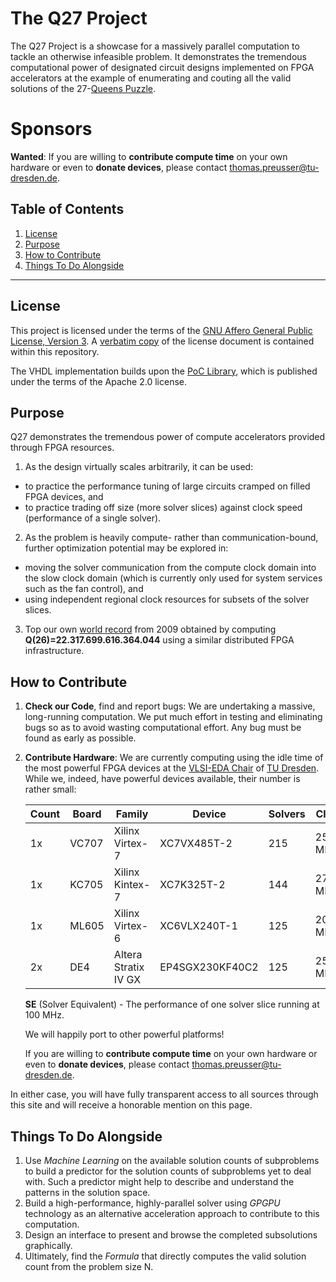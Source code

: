 # The Q27 Project

The Q27 Project is a showcase for a massively parallel computation to tackle
an otherwise infeasible problem. It demonstrates the tremendous computational
power of designated circuit designs implemented on FPGA accelerators at the
example of enumerating and couting all the valid solutions of the
27-[Queens Puzzle](https://en.wikipedia.org/wiki/Eight_queens_puzzle). 

# Sponsors

**Wanted**: If you are willing to **contribute compute time** on your own
hardware or even to **donate devices**, please contact
thomas.preusser@tu-dresden.de.


Table of Contents
-----------------
 1. [License](#license)
 2. [Purpose](#purpose)
 3. [How to Contribute](#how-to-contribute)
 4. [Things To Do Alongside](#things-to-do-alongside)

------------------------------------------------------------------------------

## License
This project is licensed under the terms of the
[GNU Affero General Public License, Version 3](http://www.gnu.org/licenses/agpl.html).
A [verbatim copy](LICENSE.md) of the license document is contained within
this repository.

The VHDL implementation builds upon the
[PoC Library](https://github.com/VLSI-EDA/PoC), which is published
under the terms of the Apache 2.0 license.

## Purpose
Q27 demonstrates the tremendous power of compute accelerators provided through
FPGA resources.

1. As the design virtually scales arbitrarily, it can be used:
  - to practice the performance tuning of large circuits cramped on
    filled FPGA devices, and
  - to practice trading off size (more solver slices) against
    clock speed (performance of a single solver).

2. As the problem is heavily compute- rather than communication-bound, further
   optimization potential may be explored in:
  - moving the solver communication from the compute clock domain into the
    slow clock domain (which is currently only used for system services such
    as the fan control), and
  - using independent regional clock resources for subsets of the solver
    slices.

3. Top our own [world record](http://queens.inf.tu-dresden.de/)
   from 2009 obtained by computing
   **Q(26)=22.317.699.616.364.044** using a similar distributed FPGA
   infrastructure.

## How to Contribute

1. **Check our Code**, find and report bugs: We are undertaking a massive,
   long-running computation. We put much effort in testing and eliminating
   bugs so as to avoid wasting computational effort. Any bug must be found
   as early as possible.
2. **Contribute Hardware**: We are currently computing using
   the idle time of the most powerful FPGA devices at the
   [VLSI-EDA Chair](http://vlsi-eda.inf.tu-dresden.de/) of
   [TU Dresden](http://www.tu-dresden.de/). While we,
   indeed, have powerful devices available, their number is
   rather small:

   Count | Board | Family | Device | Solvers | Clock | SE
   ------|-------|--------|--------|---------|-------|-----
   1x    | VC707 | Xilinx Virtex-7      | XC7VX485T-2     | 215 | 251.4 MHz | 540
   1x    | KC705 | Xilinx Kintex-7      | XC7K325T-2      | 144 | 271.4 MHz | 390
   1x    | ML605 | Xilinx Virtex-6      | XC6VLX240T-1    | 125 | 200.0 MHz | 250
   2x    | DE4   | Altera Stratix IV GX | EP4SGX230KF40C2 | 125 | 250.0 MHz | 312

   **SE** (Solver Equivalent) - The performance of one solver slice running at 100 MHz.

   We will happily port to other powerful platforms!

   If you are willing to **contribute compute time** on your own hardware or
   even to **donate devices**, please contact thomas.preusser@tu-dresden.de.

In either case, you will have fully transparent access to all sources
through this site and will receive a honorable mention on this page.

## Things To Do Alongside

1. Use *Machine Learning* on the available solution counts of subproblems
   to build a predictor for the solution counts of subproblems yet to
   deal with. Such a predictor might help to describe and understand the
   patterns in the solution space.
2. Build a high-performance, highly-parallel solver using *GPGPU* technology
   as an alternative acceleration approach to contribute to this computation.
3. Design an interface to present and browse the completed subsolutions
   graphically.
4. Ultimately, find the *Formula* that directly computes the valid solution
   count from the problem size N.
